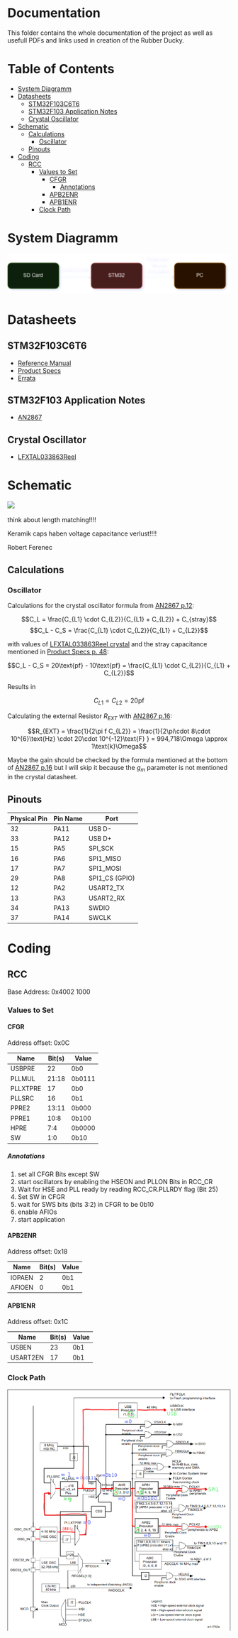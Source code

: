 # Documentation  <!-- omit from toc -->
This folder contains the whole documentation of the project as well as usefull PDFs and links used in creation of the Rubber Ducky.

# Table of Contents  <!-- omit from toc -->
- [System Diagramm](#system-diagramm)
- [Datasheets](#datasheets)
  - [STM32F103C6T6](#stm32f103c6t6)
  - [STM32F103 Application Notes](#stm32f103-application-notes)
  - [Crystal Oscillator](#crystal-oscillator)
- [Schematic](#schematic)
  - [Calculations](#calculations)
    - [Oscillator](#oscillator)
  - [Pinouts](#pinouts)
- [Coding](#coding)
  - [RCC](#rcc)
    - [Values to Set](#values-to-set)
      - [CFGR](#cfgr)
        - [Annotations](#annotations)
      - [APB2ENR](#apb2enr)
      - [APB1ENR](#apb1enr)
    - [Clock Path](#clock-path)

# System Diagramm
![Is your connection bad? This is you now -> O_O](./images/system_dia.png)

# Datasheets

## STM32F103C6T6 
- [Reference Manual](https://www.st.com/resource/en/reference_manual/rm0008-stm32f101xx-stm32f102xx-stm32f103xx-stm32f105xx-and-stm32f107xx-advanced-armbased-32bit-mcus-stmicroelectronics.pdf)
- [Product Specs](https://www.st.com/resource/en/datasheet/stm32f103c6.pdf)
- [Errata](https://www.st.com/resource/en/errata_sheet/es0348-stm32f101x46-stm32f102x46-stm32f103x46-device-errata-stmicroelectronics.pdf)

## STM32F103 Application Notes
- [AN2867](https://www.st.com/resource/en/application_note/cd00221665-oscillator-design-guide-for-stm8af-al-s-stm32-mcus-and-mpus-stmicroelectronics.pdf)

## Crystal Oscillator
- [LFXTAL033863Reel](https://www.mouser.de/ProductDetail/IQD/LFXTAL033863Reel?qs=e4%2FAndAAwgIQqOoCaq8uAQ%3D%3D)


# Schematic

<image src=./schematic/stm32-rubberducky.svg>

think about length matching!!!!

Keramik caps haben voltage capacitance verlust!!!!

Robert Ferenec

## Calculations

### Oscillator
Calculations for the crystal oscillator formula from [AN2867 p.12](https://www.st.com/resource/en/application_note/cd00221665-oscillator-design-guide-for-stm8af-al-s-stm32-mcus-and-mpus-stmicroelectronics.pdf):

$$C_L = \frac{C_{L1} \cdot C_{L2}}{C_{L1} + C_{L2}} + C_{stray}$$
$$C_L - C_S = \frac{C_{L1} \cdot C_{L2}}{C_{L1} + C_{L2}}$$

with values of [LFXTAL033863Reel crystal](https://www.mouser.de/ProductDetail/IQD/LFXTAL033863Reel?qs=e4%2FAndAAwgIQqOoCaq8uAQ%3D%3D) and the stray capacitance mentioned in [Product Specs p. 48](https://www.st.com/resource/en/datasheet/stm32f103c6.pdf):

$$C_L - C_S = 20\text{pf} - 10\text{pf} = \frac{C_{L1} \cdot C_{L2}}{C_{L1} + C_{L2}}$$

Results in 

$$C_{L1} = C_{L2} = 20\text{pf}$$

Calculating the external Resistor $R_{EXT}$ with [AN2867 p.16](https://www.st.com/resource/en/application_note/cd00221665-oscillator-design-guide-for-stm8af-al-s-stm32-mcus-and-mpus-stmicroelectronics.pdf):

$$R_{EXT} = \frac{1}{2\pi f C_{L2}} = \frac{1}{2\pi\cdot 8\cdot 10^{6}\text{Hz} \cdot 20\cdot 10^{-12}\text{F} } = 994,718\Omega \approx 1\text{k}\Omega$$

Maybe the gain should be checked by the formula mentioned at the bottom of [AN2867 p.16](https://www.st.com/resource/en/application_note/cd00221665-oscillator-design-guide-for-stm8af-al-s-stm32-mcus-and-mpus-stmicroelectronics.pdf) but I will skip it because the $g_m$ parameter is not mentioned in the crystal datasheet.

## Pinouts
| **Physical Pin** | **Pin Name** | **Port**       |
|------------------|--------------|----------------|
| 32               | PA11         | USB D-         |
| 33               | PA12         | USB D+         |
| 15               | PA5          | SPI_SCK        |
| 16               | PA6          | SPI1_MISO      |
| 17               | PA7          | SPI1_MOSI      |
| 29               | PA8          | SPI1_CS (GPIO) |
| 12               | PA2          | USART2_TX      |
| 13               | PA3          | USART2_RX      |
| 34               | PA13         | SWDIO          |
| 37               | PA14         | SWCLK          |


# Coding

## RCC
Base Address: 0x4002 1000

### Values to Set

#### CFGR
Address offset: 0x0C

| Name     | Bit(s) | Value  |
|----------|--------|--------|
| USBPRE   | 22     | 0b0    |
| PLLMUL   | 21:18  | 0b0111 |
| PLLXTPRE | 17     | 0b0    |
| PLLSRC   | 16     | 0b1    |
| PPRE2    | 13:11  | 0b000  |
| PPRE1    | 10:8   | 0b100  |
| HPRE     | 7:4    | 0b0000 |
| SW       | 1:0    | 0b10   |

##### Annotations
1. set all CFGR Bits except SW
2. start oscillators by enabling the HSEON and PLLON Bits in RCC_CR
3. Wait for HSE and PLL ready by reading RCC_CR.PLLRDY flag (Bit 25)
4. Set SW in CFGR
5. wait for SWS bits (bits 3:2) in CFGR to be 0b10 
6. enable AFIOs
7. start application


#### APB2ENR
Address offset: 0x18

| Name     | Bit(s) | Value  |
|----------|--------|--------|
| IOPAEN   | 2      | 0b1    |
| AFIOEN   | 0      | 0b1    |

#### APB1ENR
Address offset: 0x1C

| Name     | Bit(s) | Value  |
|----------|--------|--------|
| USBEN    | 23     | 0b1    |
| USART2EN | 17     | 0b1    |



### Clock Path
![Clock Tree Image](./images/stm32_clock_tree.png)


